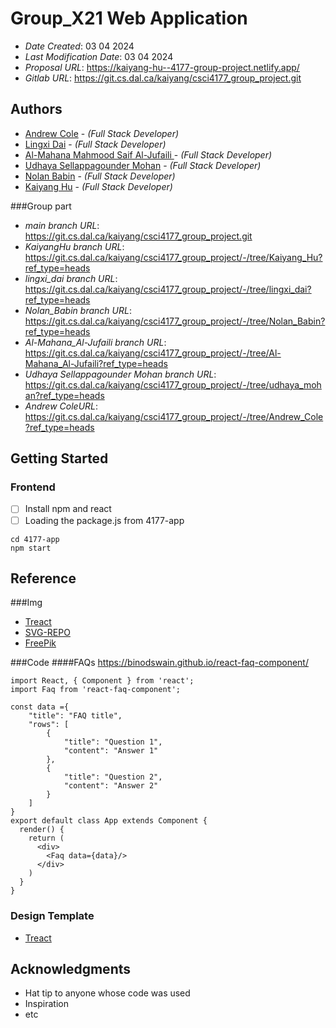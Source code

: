 


# Group_X21 Web Application


* *Date Created*: 03 04 2024
* *Last Modification Date*: 03 04 2024
* *Proposal URL*: <https://kaiyang-hu--4177-group-project.netlify.app/>
* *Gitlab URL*: <https://git.cs.dal.ca/kaiyang/csci4177_group_project.git>


## Authors

* [Andrew Cole](andrewcole@dal.ca) - *(Full Stack Developer)*
* [Lingxi Dai](L.Dai@dal.ca) - *(Full Stack Developer)*
* [Al-Mahana Mahmood Saif Al-Jufaili ](al976777@dal.ca) - *(Full Stack Developer)*
* [Udhaya Sellappagounder Mohan](ud381525@dal.ca) - *(Full Stack Developer)*
* [Nolan Babin](Nl878807@dal.ca) - *(Full Stack Developer)*
* [Kaiyang Hu](KaiyangHu@dal.ca) - *(Full Stack Developer)*

###Group part
* *main branch URL*: <https://git.cs.dal.ca/kaiyang/csci4177_group_project.git>
* *KaiyangHu branch URL*: <https://git.cs.dal.ca/kaiyang/csci4177_group_project/-/tree/Kaiyang_Hu?ref_type=heads>
* *lingxi_dai branch URL*: <https://git.cs.dal.ca/kaiyang/csci4177_group_project/-/tree/lingxi_dai?ref_type=heads>
* *Nolan_Babin branch URL*: <https://git.cs.dal.ca/kaiyang/csci4177_group_project/-/tree/Nolan_Babin?ref_type=heads>
* *Al-Mahana_Al-Jufaili branch URL*: <https://git.cs.dal.ca/kaiyang/csci4177_group_project/-/tree/Al-Mahana_Al-Jufaili?ref_type=heads>
* *Udhaya Sellappagounder Mohan branch URL*: <https://git.cs.dal.ca/kaiyang/csci4177_group_project/-/tree/udhaya_mohan?ref_type=heads>
* *Andrew ColeURL*: <https://git.cs.dal.ca/kaiyang/csci4177_group_project/-/tree/Andrew_Cole?ref_type=heads>


## Getting Started

### Frontend
- [ ] Install npm and react
- [ ] Loading the package.js from 4177-app
```
cd 4177-app
npm start
```

## Reference

###Img
* [Treact](https://treact.owaiskhan.me/)
* [SVG-REPO](https://www.svgrepo.com/)
* [FreePik](*[https://www.freepik.com/])

###Code
####FAQs
https://binodswain.github.io/react-faq-component/
```
import React, { Component } from 'react';
import Faq from 'react-faq-component';

const data ={
    "title": "FAQ title",
    "rows": [
        {
            "title": "Question 1",
            "content": "Answer 1"
        },
        {
            "title": "Question 2",
            "content": "Answer 2"
        }
    ]
}
export default class App extends Component {
  render() {
    return (
      <div>
        <Faq data={data}/>
      </div>
    )
  }
}
```
### Design Template
* [Treact](https://treact.owaiskhan.me/)

## Acknowledgments

* Hat tip to anyone whose code was used
* Inspiration
* etc

